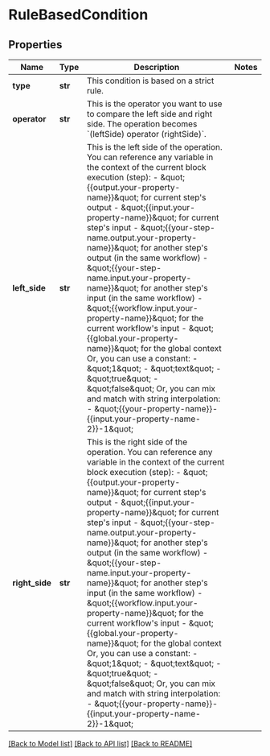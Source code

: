 # RuleBasedCondition

## Properties
Name | Type | Description | Notes
------------ | ------------- | ------------- | -------------
**type** | **str** | This condition is based on a strict rule. | 
**operator** | **str** | This is the operator you want to use to compare the left side and right side.  The operation becomes &#x60;(leftSide) operator (rightSide)&#x60;. | 
**left_side** | **str** | This is the left side of the operation.  You can reference any variable in the context of the current block execution (step): - \&quot;{{output.your-property-name}}\&quot; for current step&#x27;s output - \&quot;{{input.your-property-name}}\&quot; for current step&#x27;s input - \&quot;{{your-step-name.output.your-property-name}}\&quot; for another step&#x27;s output (in the same workflow) - \&quot;{{your-step-name.input.your-property-name}}\&quot; for another step&#x27;s input (in the same workflow) - \&quot;{{workflow.input.your-property-name}}\&quot; for the current workflow&#x27;s input - \&quot;{{global.your-property-name}}\&quot; for the global context  Or, you can use a constant: - \&quot;1\&quot; - \&quot;text\&quot; - \&quot;true\&quot; - \&quot;false\&quot;  Or, you can mix and match with string interpolation: - \&quot;{{your-property-name}}-{{input.your-property-name-2}}-1\&quot; | 
**right_side** | **str** | This is the right side of the operation.  You can reference any variable in the context of the current block execution (step): - \&quot;{{output.your-property-name}}\&quot; for current step&#x27;s output - \&quot;{{input.your-property-name}}\&quot; for current step&#x27;s input - \&quot;{{your-step-name.output.your-property-name}}\&quot; for another step&#x27;s output (in the same workflow) - \&quot;{{your-step-name.input.your-property-name}}\&quot; for another step&#x27;s input (in the same workflow) - \&quot;{{workflow.input.your-property-name}}\&quot; for the current workflow&#x27;s input - \&quot;{{global.your-property-name}}\&quot; for the global context  Or, you can use a constant: - \&quot;1\&quot; - \&quot;text\&quot; - \&quot;true\&quot; - \&quot;false\&quot;  Or, you can mix and match with string interpolation: - \&quot;{{your-property-name}}-{{input.your-property-name-2}}-1\&quot; | 

[[Back to Model list]](../README.md#documentation-for-models) [[Back to API list]](../README.md#documentation-for-api-endpoints) [[Back to README]](../README.md)

